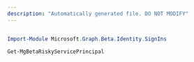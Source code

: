 ```yaml
---
description: "Automatically generated file. DO NOT MODIFY"
---
```


```powershell

Import-Module Microsoft.Graph.Beta.Identity.SignIns

Get-MgBetaRiskyServicePrincipal

```